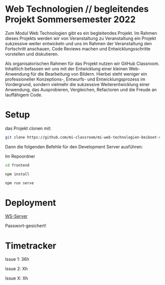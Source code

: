 # Web Technologien // begleitendes Projekt Sommersemester 2022

Zum Modul Web Technologien gibt es ein begleitendes Projekt. Im Rahmen dieses Projekts werden wir von Veranstaltung zu Veranstaltung ein Projekt sukzessive weiter entwickeln und uns im Rahmen der Veranstaltung den Fortschritt anschauen, Code Reviews machen und Entwicklungsschritte vorstellen und diskutieren.

Als organisatorischen Rahmen für das Projekt nutzen wir GitHub Classroom. Inhaltlich befassen wir uns mit der Entwicklung einer kleinen Web-Anwendung für die Bearbeitung von Bildern. Hierbei steht weniger ein professioneller Konzeptions-, Entwurfs- und Entwicklungsprozess im Vordergrund, sondern vielmehr die sukzessive Weiterentwicklung einer Anwendung, das Ausprobieren, Vergleichen, Refactoren und die Freude an lauffähigem Code.


# Setup

das Projekt clonen mit:
```sh
git clone https://github.com/mi-classroom/mi-web-technologien-beiboot-ss2022-SickxX.git
```
Dann die folgenden Befehle für den Development Server ausführen:

Im Repoordner
```sh
cd frontend
```
```sh
npm install
```
```sh
npm run serve
```
# Deployment

[WS-Server](http://ec2-3-70-217-223.eu-central-1.compute.amazonaws.com/)

Passwort-gesichert!

# Timetracker

Issue 1: 36h 

Issue 2: Xh

Issue X: Xh